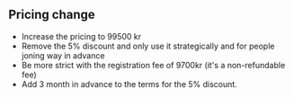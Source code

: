 ## Pricing change
- Increase the pricing to 99500 kr
- Remove the 5% discount and only use it strategically and for people joning way in advance
- Be more strict with the registration fee of 9700kr (it's a non-refundable fee)
- Add 3 month in advance to the terms for the 5% discount.


